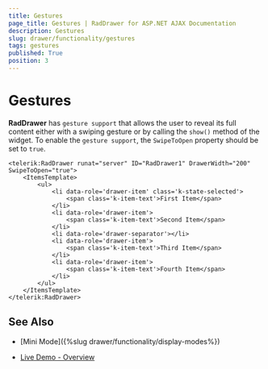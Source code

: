 ```yaml
---
title: Gestures
page_title: Gestures | RadDrawer for ASP.NET AJAX Documentation
description: Gestures
slug: drawer/functionality/gestures
tags: gestures
published: True
position: 3
---
```



# Gestures

**RadDrawer** has `gesture support` that allows the user to reveal its full content either with a swiping gesture or by calling the `show()` method of the widget.
To enable the `gesture support`, the `SwipeToOpen` property should be set to `true`. 

````ASP.NET
<telerik:RadDrawer runat="server" ID="RadDrawer1" DrawerWidth="200" SwipeToOpen="true">
    <ItemsTemplate>
        <ul> 
            <li data-role='drawer-item' class='k-state-selected'>
                <span class='k-item-text'>First Item</span>
            </li> 
            <li data-role='drawer-item'>
                <span class='k-item-text'>Second Item</span>
            </li> 
            <li data-role='drawer-separator'></li> 
            <li data-role='drawer-item'>
                <span class='k-item-text'>Third Item</span>
            </li> 
            <li data-role='drawer-item'>
                <span class='k-item-text'>Fourth Item</span>
            </li> 
        </ul>
    </ItemsTemplate>
</telerik:RadDrawer>

````

## See Also

* [Mini Mode]({%slug drawer/functionality/display-modes%})

* [Live Demo - Overview](https://demos.telerik.com/aspnet-ajax/drawer/overview/defaultcs.aspx)


